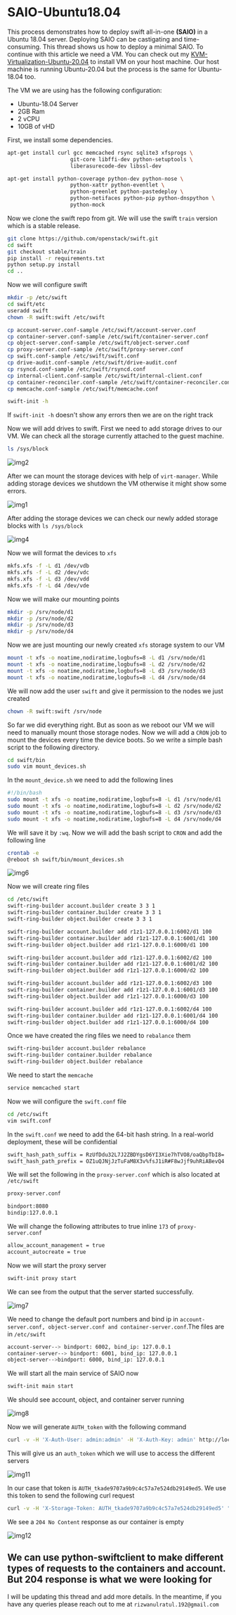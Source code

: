 # SAIO-Ubuntu18.04

This process demonstrates how to deploy swift all-in-one **(SAIO)** in a Ubuntu 18.04 server. Deploying SAIO can be castigating and time-consuming. This thread shows us how to deploy a minimal SAIO. To continue with this article we need a VM. You can check out my [KVM-Virtualization-Ubuntu-20.04](https://github.com/rizwan192/KVM-Virtualization-Ubuntu-20.04) to install VM on your host machine. Our host machine is running Ubuntu-20.04 but the process is the same for Ubuntu-18.04 too.

The VM we are using has the following configuration:

- Ubuntu-18.04 Server
- 2GB Ram
- 2 vCPU
- 10GB of vHD

First, we install some dependencies.

```bash
apt-get install curl gcc memcached rsync sqlite3 xfsprogs \
                    git-core libffi-dev python-setuptools \
                    liberasurecode-dev libssl-dev

apt-get install python-coverage python-dev python-nose \
                    python-xattr python-eventlet \
                    python-greenlet python-pastedeploy \
                    python-netifaces python-pip python-dnspython \
                    python-mock
```

Now we clone the swift repo from git. We will use the swift `train` version which is a stable release.

```bash
git clone https://github.com/openstack/swift.git
cd swift
git checkout stable/train
pip install -r requirements.txt
python setup.py install
cd ..
```

Now we will configure swift

```bash
mkdir -p /etc/swift
cd swift/etc
useradd swift
chown -R swift:swift /etc/swift
```

```bash
cp account-server.conf-sample /etc/swift/account-server.conf
cp container-server.conf-sample /etc/swift/container-server.conf
cp object-server.conf-sample /etc/swift/object-server.conf
cp proxy-server.conf-sample /etc/swift/proxy-server.conf
cp swift.conf-sample /etc/swift/swift.conf
cp drive-audit.conf-sample /etc/swift/drive-audit.conf
cp rsyncd.conf-sample /etc/swift/rsyncd.conf
cp internal-client.conf-sample /etc/swift/internal-client.conf
cp container-reconciler.conf-sample /etc/swift/container-reconciler.conf
cp memcache.conf-sample /etc/swift/memcache.conf

```

```bash
swift-init -h
```

If `swift-init -h` doesn't show any errors then we are on the right track

Now we will add drives to swift. First we need to add storage drives to our VM. We can check all the storage currently attached to the guest machine.

```bash
ls /sys/block
```

![img2](images/2.png)

After we can mount the storage devices with help of `virt-manager`. While adding storage devices we shutdown the VM otherwise it might show some errors.

![img1](images/1.png)

After adding the storage devices we can check our newly added storage blocks with `ls /sys/block`

![img4](images/4.png)

Now we will format the devices to `xfs`

```bash
mkfs.xfs -f -L d1 /dev/vdb
mkfs.xfs -f -L d2 /dev/vdc
mkfs.xfs -f -L d3 /dev/vdd
mkfs.xfs -f -L d4 /dev/vde
```

Now we will make our mounting points

```bash
mkdir -p /srv/node/d1
mkdir -p /srv/node/d2
mkdir -p /srv/node/d3
mkdir -p /srv/node/d4
```

Now we are just mounting our newly created `xfs` storage system to our VM

```bash
mount -t xfs -o noatime,nodiratime,logbufs=8 -L d1 /srv/node/d1
mount -t xfs -o noatime,nodiratime,logbufs=8 -L d2 /srv/node/d2
mount -t xfs -o noatime,nodiratime,logbufs=8 -L d3 /srv/node/d3
mount -t xfs -o noatime,nodiratime,logbufs=8 -L d4 /srv/node/d4
```

We will now add the user `swift` and give it permission to the nodes we just created

```bash
chown -R swift:swift /srv/node
```

So far we did everything right. But as soon as we reboot our VM we will need to manually mount those storage nodes. Now we will add a `CRON` job to mount the devices every time the device boots. So we write a simple bash script to the following directory.

```bash
cd swift/bin
sudo vim mount_devices.sh
```

In the `mount_device.sh` we need to add the following lines

```bash
#!/bin/bash
sudo mount -t xfs -o noatime,nodiratime,logbufs=8 -L d1 /srv/node/d1
sudo mount -t xfs -o noatime,nodiratime,logbufs=8 -L d2 /srv/node/d2
sudo mount -t xfs -o noatime,nodiratime,logbufs=8 -L d3 /srv/node/d3
sudo mount -t xfs -o noatime,nodiratime,logbufs=8 -L d4 /srv/node/d4
```

We will save it by `:wq`. Now we will add the bash script to `CRON` and add the following line

```bash
crontab -e
@reboot sh swift/bin/mount_devices.sh
```

![img6](images/6.png)

Now we will create ring files

```bash
cd /etc/swift
swift-ring-builder account.builder create 3 3 1
swift-ring-builder container.builder create 3 3 1
swift-ring-builder object.builder create 3 3 1
```

```bash
swift-ring-builder account.builder add r1z1-127.0.0.1:6002/d1 100
swift-ring-builder container.builder add r1z1-127.0.0.1:6001/d1 100
swift-ring-builder object.builder add r1z1-127.0.0.1:6000/d1 100

swift-ring-builder account.builder add r1z1-127.0.0.1:6002/d2 100
swift-ring-builder container.builder add r1z1-127.0.0.1:6001/d2 100
swift-ring-builder object.builder add r1z1-127.0.0.1:6000/d2 100

swift-ring-builder account.builder add r1z1-127.0.0.1:6002/d3 100
swift-ring-builder container.builder add r1z1-127.0.0.1:6001/d3 100
swift-ring-builder object.builder add r1z1-127.0.0.1:6000/d3 100

swift-ring-builder account.builder add r1z1-127.0.0.1:6002/d4 100
swift-ring-builder container.builder add r1z1-127.0.0.1:6001/d4 100
swift-ring-builder object.builder add r1z1-127.0.0.1:6000/d4 100
```

Once we have created the ring files we need to `rebalance` them

```bash
swift-ring-builder account.builder rebalance
swift-ring-builder container.builder rebalance
swift-ring-builder object.builder rebalance
```

We need to start the `memcache`

```bash
service memcached start
```

Now we will configure the `swift.conf` file

```bash
cd /etc/swift
vim swift.conf
```

In the `swift.conf` we need to add the 64-bit hash string. In a real-world deployment, these will be confidential

```bash
swift_hash_path_suffix = RzUfDdu32L7J2ZBDYgsD6YI3Xie7hTVO8/oaQbpTbI8=
swift_hash_path_prefix = OZ1uQJNjJzTuFaM8X3v%fsJ1iR#F8wJjf9uhRiABevQ4
```

We will set the following in the `proxy-server.conf` which is also located at `/etc/swift`

```bash
proxy-server.conf
```

```bash
bindport:8080
bindip:127.0.0.1
```

We will change the following attributes to true inline `173` of `proxy-server.conf`

```bash
allow_account_management = true
account_autocreate = true
```

Now we will start the proxy server

```bash
swift-init proxy start
```

We can see from the output that the server started successfully.

![img7](images/7.png)

We need to change the default port numbers and bind ip in `account-server.conf, object-server.conf and container-server.conf`.The files are in `/etc/swift`

```bash
account-server--> bindport: 6002, bind_ip: 127.0.0.1
container-server--> bindport: 6001, bind_ip: 127.0.0.1
object-server-->bindport: 6000, bind_ip: 127.0.0.1
```

We will start all the main service of SAIO now

```bash
swift-init main start
```

We should see account, object, and container server running

![img8](images/8.png)

Now we will generate `AUTH_token` with the following command

```bash
curl -v -H 'X-Auth-User: admin:admin' -H 'X-Auth-Key: admin' http://localhost:8080/auth/v1.0/
```

This will give us an `auth_token` which we will use to access the different servers

![img11](images/11.png)

In our case that token is `AUTH_tkade9707a9b9c4c57a7e524db29149ed5`. We use this token to send the following curl request

```bash
curl -v -H 'X-Storage-Token: AUTH_tkade9707a9b9c4c57a7e524db29149ed5' "http://127.0.0.1:8080/v1.0/AUTH_admin"
```

We see a `204 No Content` response as our container is empty

![img12](images/12.png)

## We can use python-swiftclient to make different types of requests to the containers and account. But 204 response is what we were looking for

I will be updating this thread and add more details. In the meantime, if you have any queries please reach out to me at `rizwanulratul.192@gmail.com`
